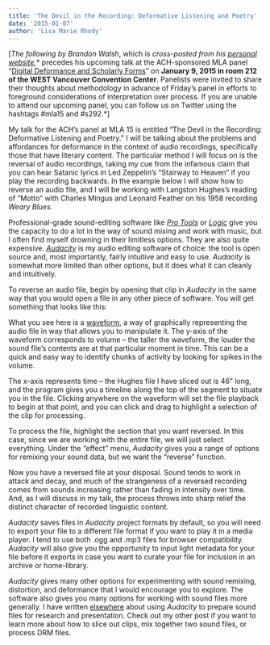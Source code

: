 ```yaml
---
title: 'The Devil in the Recording: Deformative Listening and Poetry'
date: '2015-01-07'
author: 'Lisa Marie Rhody'
---
```

\[*The following by Brandon Walsh*, which is *cross-posted from his [personal website](http://bmw9t.github.io/ "Brandon Walsh"),** precedes his upcoming talk at the ACH-sponsored MLA panel “[Digital Deformance and Scholarly Forms](http://www.mla.org/program_details?prog_id=292&year=2015 "Digital Deformance and Scholarly Forms")” on **January 9, 2015 in room 212 of the WEST Vancouver Convention Center**. Panelists were invited to share their thoughts about methodology in advance of Friday’s panel in efforts to foreground considerations of interpretation over process. If you are unable to attend our upcoming panel, you can follow us on Twitter using the hashtags #mla15 and #s292.*\]

My talk for the ACH’s panel at MLA 15 is entitled “The Devil in the Recording: Deformative Listening and Poetry.” I will be talking about the problems and affordances for deformance in the context of audio recordings, specifically those that have literary content. The particular method I will focus on is the reversal of audio recordings, taking my cue from the infamous claim that you can hear Satanic lyrics in Led Zeppelin’s “Stairway to Heaven” if you play the recording backwards. In the example below I will show how to reverse an audio file, and I will be working with Langston Hughes’s reading of “Motto” with Charles Mingus and Leonard Feather on his 1958 recording *Weary Blues.*

Professional-grade sound-editing software like [*Pro Tools*](http://www.avid.com/us/products/family/pro-tools/) or [*Logic*](https://www.apple.com/logic-pro/) give you the capacity to do a lot in the way of sound mixing and work with music, but I often find myself drowning in their limitless options. They are also quite expensive. [*Audacity*](http://audacity.sourceforge.net/) is my audio editing software of choice: the tool is open source and, most importantly, fairly intuitive and easy to use. *Audacity* is somewhat more limited than other options, but it does what it can cleanly and intuitively.

To reverse an audio file, begin by opening that clip in *Audacity* in the same way that you would open a file in any other piece of software. You will get something that looks like this:

What you see here is a [waveform](http://manual.audacityteam.org/o/man/audacity_waveform.html), a way of graphically representing the audio file in way that allows you to manipulate it. The y-axis of the waveform corresponds to volume – the taller the waveform, the louder the sound file’s contents are at that particular moment in time. This can be a quick and easy way to identify chunks of activity by looking for spikes in the volume.

The x-axis represents time – the Hughes file I have sliced out is 46” long, and the program gives you a timeline along the top of the segment to situate you in the file. Clicking anywhere on the waveform will set the file playback to begin at that point, and you can click and drag to highlight a selection of the clip for processing.

To process the file, highlight the section that you want reversed. In this case, since we are working with the entire file, we will just select everything. Under the “effect” menu, *Audacity* gives you a range of options for remixing your sound data, but we want the “reverse” function.

Now you have a reversed file at your disposal. Sound tends to work in attack and decay, and much of the strangeness of a reversed recording comes from sounds increasing rather than fading in intensity over time. And, as I will discuss in my talk, the process throws into sharp relief the distinct character of recorded linguistic content.

*Audacity* saves files in *Audacity* project formats by default, so you will need to export your file to a different file format if you want to play it in a media player. I tend to use both .ogg and .mp3 files for browser compatibility. *Audacity* will also give you the opportunity to input light metadata for your file before it exports in case you want to curate your file for inclusion in an archive or home-library.

*Audacity* gives many other options for experimenting with sound remixing, distortion, and deformance that I would encourage you to explore. The software also gives you many options for working with sound files more generally. I have written [elsewhere](http://bmw9t.github.io/blog/2013/11/13/audio-at-thatcampva/) about using *Audacity* to prepare sound files for research and presentation. Check out my other post if you want to learn more about how to slice out clips, mix together two sound files, or process DRM files.